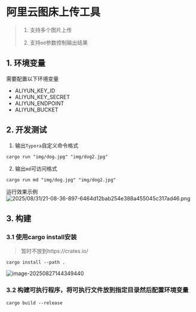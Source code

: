# 阿里云图床上传工具

> 1. 支持多个图片上传
>
> 2. 支持`md`参数控制输出结果

## 1. 环境变量

需要配置以下环境变量

- ALIYUN_KEY_ID
- ALIYUN_KEY_SECRET
- ALIYUN_ENDPOINT
- ALIYUN_BUCKET

## 2. 开发测试

1. 输出`Typora`自定义命令格式

```shell
cargo run "img/dog.jpg" "img/dog2.jpg"
```

2. 输出`md`可访问格式

```shell
cargo run md "img/dog.jpg" "img/dog2.jpg"
```

运行效果示例
![2025/08/31/21-08-36-897-6464d12bab254e388a455045c317ad46.png](https://cruder-figure-bed.oss-cn-beijing.aliyuncs.com/markdown/2025/08/31/21-08-36-897-6464d12bab254e388a455045c317ad46.png)

## 3. 构建

### 3.1 使用cargo install安装

> 暂时不放到https://crates.io/

```shell
cargo install --path .
```

![image-20250827144349440](https://cruder-figure-bed.oss-cn-beijing.aliyuncs.com/markdown/2025/08/27/14-43-49-755-09850106c4564ee5956bdbd968f8e43d.png)

### 3.2 构建可执行程序，将可执行文件放到指定目录然后配置环境变量

```shell
cargo build --release
```